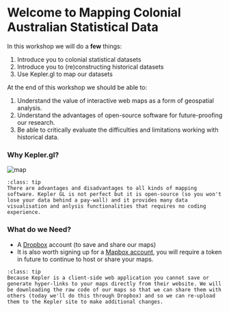 # Welcome to Mapping Colonial Australian Statistical Data

In this workshop we will do a **few** things:
1. Introduce you to colonial statistical datasets
2. Introduce you to (re)constructing historical datasets
3. Use Kepler.gl to map our datasets 

At the end of this workshop we should be able to:
1. Understand the value of interactive web maps as a form of geospatial analysis.
2. Understand the advantages of open-source software for future-proofing our research.
3. Be able to critically evaluate the difficulties and limitations working with historical data.



### Why Kepler.gl?

![map](Carto_Map.png)

`````{admonition} For your reference!
:class: tip
There are advantages and disadvantages to all kinds of mapping software. Kepler GL is not perfect but it is open-source (so you won't lose your data behind a pay-wall) and it provides many data visualisation and anlysis functionalities that requires no coding experience.
`````

### What do we Need?
- A [Dropbox](https://www.dropbox.com) account (to save and share our maps)
- It is also worth signing up for a [Mapbox account](https://www.mapbox.com), you will require a token in future to continue to host or share your maps. 

`````{admonition} What we can't do today!
:class: tip
Because Kepler is a client-side web application you cannot save or generate hyper-links to your maps directly from their website. We will be downloading the raw code of our maps so that we can share them with others (today we'll do this through Dropbox) and so we can re-upload them to the Kepler site to make additional changes.
`````
